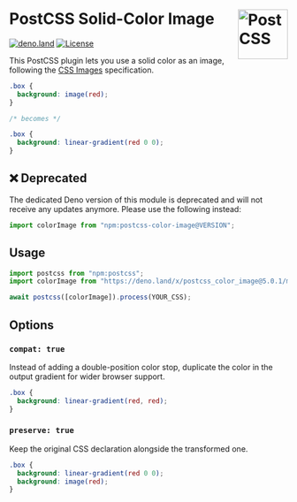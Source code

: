 # PostCSS Solid-Color Image [<img src="https://api.postcss.org/logo.svg" alt="PostCSS" width="90" height="90" align="right">](https://github.com/postcss/postcss)

[![deno.land](https://deno.land/badge/postcss_color_image/version)](https://deno.land/x/postcss_color_image)
[![License](https://img.shields.io/npm/l/postcss-color-image.svg)](LICENSE.md)

This PostCSS plugin lets you use a solid color as an image, following the
[CSS Images](https://drafts.csswg.org/css-images-4/#color-images) specification.

```css
.box {
  background: image(red);
}

/* becomes */

.box {
  background: linear-gradient(red 0 0);
}
```

## ❌ Deprecated

The dedicated Deno version of this module is deprecated
and will not receive any updates anymore.
Please use the following instead:

```js
import colorImage from "npm:postcss-color-image@VERSION";
```

## Usage

```js
import postcss from "npm:postcss";
import colorImage from "https://deno.land/x/postcss_color_image@5.0.1/mod.js";

await postcss([colorImage]).process(YOUR_CSS);
```

## Options

### `compat: true`

Instead of adding a double-position color stop,
duplicate the color in the output gradient for wider browser support.

```css
.box {
  background: linear-gradient(red, red);
}
```

### `preserve: true`

Keep the original CSS declaration alongside the transformed one.

```css
.box {
  background: linear-gradient(red 0 0);
  background: image(red);
}
```
